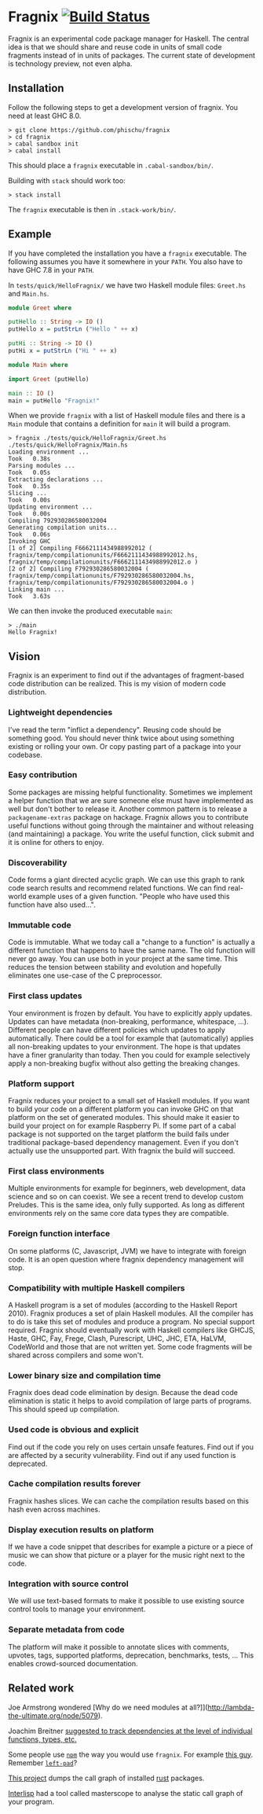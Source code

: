 
Fragnix [![Build Status](https://travis-ci.org/phischu/fragnix.svg?branch=master)](https://travis-ci.org/phischu/fragnix)
=======

Fragnix is an experimental code package manager for Haskell. The central idea is that we should share and reuse code in units of small code fragments instead of in units of packages. The current state of development is technology preview, not even alpha.

Installation
------------

Follow the following steps to get a development version of fragnix. You need at least GHC 8.0.

```
> git clone https://github.com/phischu/fragnix
> cd fragnix
> cabal sandbox init
> cabal install
```

This should place a `fragnix` executable in `.cabal-sandbox/bin/`.


Building with `stack` should work too:

```
> stack install
```

The `fragnix` executable is then in `.stack-work/bin/`.


Example
-------

If you have completed the installation you have a `fragnix` executable. The following assumes you have it somewhere in your `PATH`. You also have to have GHC 7.8 in your `PATH`.

In `tests/quick/HelloFragnix/` we have two Haskell module files: `Greet.hs` and `Main.hs`.

``` haskell
module Greet where

putHello :: String -> IO ()
putHello x = putStrLn ("Hello " ++ x)

putHi :: String -> IO ()
putHi x = putStrLn ("Hi " ++ x)
```

``` haskell
module Main where

import Greet (putHello)

main :: IO ()
main = putHello "Fragnix!"
```

When we provide `fragnix` with a list of Haskell module files and there is a `Main` module that contains a definition for `main` it will build a program.

```
> fragnix ./tests/quick/HelloFragnix/Greet.hs ./tests/quick/HelloFragnix/Main.hs
Loading environment ...
Took   0.38s
Parsing modules ...
Took   0.05s
Extracting declarations ...
Took   0.35s
Slicing ...
Took   0.00s
Updating environment ...
Took   0.00s
Compiling 792930286580032004
Generating compilation units...
Took   0.06s
Invoking GHC
[1 of 2] Compiling F6662111434988992012 ( fragnix/temp/compilationunits/F6662111434988992012.hs, fragnix/temp/compilationunits/F6662111434988992012.o )
[2 of 2] Compiling F792930286580032004 ( fragnix/temp/compilationunits/F792930286580032004.hs, fragnix/temp/compilationunits/F792930286580032004.o )
Linking main ...
Took   3.63s
```

We can then invoke the produced executable `main`:

```
> ./main
Hello Fragnix!
```


Vision
------

Fragnix is an experiment to find out if the advantages of fragment-based code distribution can be realized. This is my vision of modern code distribution.

### Lightweight dependencies

I've read the term "inflict a dependency". Reusing code should be something good. You should never think twice about using something existing or rolling your own. Or copy pasting part of a package into your codebase.

### Easy contribution

Some packages are missing helpful functionality. Sometimes we implement a helper function that we are sure someone else must have implemented as well but don't bother to release it. Another common pattern is to release a `packagename-extras` package on hackage. Fragnix allows you to contribute useful functions without going through the maintainer and without releasing (and maintaining) a package. You write the useful function, click submit and it is online for others to enjoy.

### Discoverability

Code forms a giant directed acyclic graph. We can use this graph to rank code search results and recommend related functions. We can find real-world example uses of a given function. "People who have used this function have also used...".

### Immutable code

Code is immutable. What we today call a "change to a function" is actually a different function that happens to have the same name. The old function will never go away. You can use both in your project at the same time. This reduces the tension between stability and evolution and hopefully eliminates one use-case of the C preprocessor.

### First class updates

Your environment is frozen by default. You have to explicitly apply updates. Updates can have metadata (non-breaking, performance, whitespace, ...). Different people can have different policies which updates to apply automatically. There could be a tool for example that (automatically) applies all non-breaking updates to your environment. The hope is that updates have a finer granularity than today. Then you could for example selectively apply a non-breaking bugfix without also getting the breaking changes.

### Platform support

Fragnix reduces your project to a small set of Haskell modules. If you want to build your code on a different platform you can invoke GHC on that platform on the set of generated modules. This should make it easier to build your project on for example Raspberry Pi. If some part of a cabal package is not supported on the target platform the build fails under traditional package-based dependency management. Even if you don't actually use the unsupported part. With fragnix the build will succeed.

### First class environments

Multiple environments for example for beginners, web development, data science and so on can coexist. We see a recent trend to develop custom Preludes. This is the same idea, only fully supported. As long as different environments rely on the same core data types they are compatible.

### Foreign function interface

On some platforms (C, Javascript, JVM) we have to integrate with foreign code. It is an open question where fragnix dependency management will stop.

### Compatibility with multiple Haskell compilers

A Haskell program is a set of modules (according to the Haskell Report 2010). Fragnix produces a set of plain Haskell modules. All the compiler has to do is take this set of modules and produce a program. No special support required. Fragnix should eventually work with Haskell compilers like GHCJS, Haste, GHC, Fay, Frege, Clash, Purescript, UHC, JHC, ETA, HaLVM, CodeWorld and those that are not written yet. Some code fragments will be shared across compilers and some won't.

### Lower binary size and compilation time

Fragnix does dead code elimination by design. Because the dead code elimination is static it helps to avoid compilation of large parts of programs. This should speed up compilation.

### Used code is obvious and explicit

Find out if the code you rely on uses certain unsafe features. Find out if you are affected by a security vulnerability. Find out if any used function is deprecated.

### Cache compilation results forever

Fragnix hashes slices. We can cache the compilation results based on this hash even across machines.

### Display execution results on platform

If we have a code snippet that describes for example a picture or a piece of music we can show that picture or a player for the music right next to the code.

### Integration with source control

We will use text-based formats to make it possible to use existing source control tools to manage your environment.

### Separate metadata from code

The platform will make it possible to annotate slices with comments, upvotes, tags, supported platforms, deprecation, benchmarks, tests, ... This enables crowd-sourced documentation.


Related work
------------

Joe Armstrong wondered [Why do we need modules at all?]](http://lambda-the-ultimate.org/node/5079).

Joachim Breitner [suggested to track dependencies at the level of individual functions, types, etc.](http://nominolo.blogspot.de/2012/08/beyond-package-version-policies.html)

Some people use [`npm`](https://www.npmjs.com/) the way you would use `fragnix`. For example [this guy](https://github.com/jonschlinkert/ansi-green/issues/1). Remember [`left-pad`](https://www.npmjs.com/package/left-pad)?

[This project](https://llogiq.github.io/2016/04/24/nsa.html) dumps the call graph of installed [rust](https://www.rust-lang.org/) packages.

[Interlisp](http://www.ics.uci.edu/~andre/ics228s2006/teitelmanmasinter.pdf) had a tool called masterscope to analyse the static call graph of your program.

